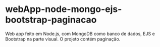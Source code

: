 # webApp-node-mongo-ejs-bootstrap-paginacao
Web app feito em Node.js, com MongoDB como banco de dados, EJS e Bootstrap na parte visual. O projeto contém paginação.
